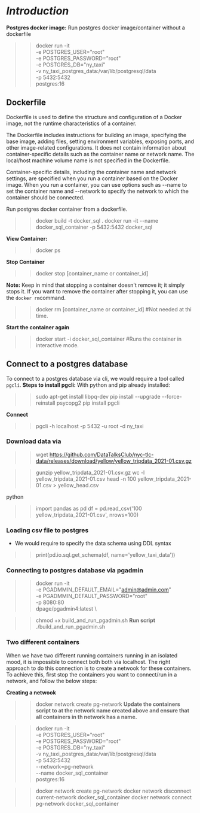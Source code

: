 # **_Introduction_**
**Postgres docker image:** Run postgres docker image/container without a dockerfile
>> docker run -it \
    -e POSTGRES_USER="root" \
    -e POSTGRES_PASSWORD="root" \
    -e POSTGRES_DB="ny_taxi" \
    -v ny_taxi_postgres_data:/var/lib/postgresql/data \
    -p 5432:5432 \
    postgres:16

## Dockerfile
Dockerfile is used to define the structure and configuration of a Docker image, not the runtime characteristics of a container.

The Dockerfile includes instructions for building an image, specifying the base image, adding files, setting environment variables, exposing ports, and other image-related configurations. It does not contain information about container-specific details such as the container name or network name.
The local/host machine volume name is not specified in the Dockerfile.

Container-specific details, including the container name and network settings, are specified when you run a container based on the Docker image. When you run a container, you can use options such as --name to set the container name and --network to specify the network to which the container should be connected.

Run postgres docker container from a dockerfile.
>> docker build -t docker_sql . <!-- #"To build the image" -->
>> docker run -it --name docker_sql_container -p 5432:5432 docker_sql

**View Container:** 
>> docker ps

**Stop Container**
>> docker stop [container_name or container_id]

**Note:** Keep in mind that stopping a container doesn't remove it; it simply stops it. If you want to remove the container after stopping it, you can use the `docker rm`command. 
>> docker rm [container_name or container_id] #Not needed at thi time.

**Start the container again**
>> docker start -i docker_sql_container #Runs the container in interactive mode.

## Connect to a postgres database
 To connect to a postgres database via cli, we would require a tool called `pgcli`.
**Steps to install pgcli:** With python and pip already installed:
>> sudo apt-get install libpq-dev
>> pip install --upgrade --force-reinstall psycopg2
>> pip install pgcli

**Connect**
>> pgcli -h localhost -p 5432 -u root -d ny_taxi

### Download data via
>> wget https://github.com/DataTalksClub/nyc-tlc-data/releases/download/yellow/yellow_tripdata_2021-01.csv.gz 

 >> gunzip yellow_tripdata_2021-01.csv.gz    <!--# To unzip the file -->
 >> wc -l  yellow_tripdata_2021-01.csv       <!--# To count the numbers of lines in the file -->
>> head -n 100 yellow_tripdata_2021-01.csv > yellow_head.csv   <!-- To get the first 100 lines of the dataset. -->

python
>> import pandas as pd
>> df = pd.read_csv('100 yellow_tripdata_2021-01.csv', nrows=100)

### Loading csv file to postgres
* We would require to specify the data schema using DDL syntax
>> print(pd.io.sql.get_schema(df, name='yellow_taxi_data'))

### Connecting to postgres database via pgadmin
>> docker run -it \
    -e PGADMMIN_DEFAULT_EMAIL="admin@admin.com" \
    -e PGADMMIN_DEFAULT_PASSWORD="root" \
    -p 8080:80 \
    dpage/pgadmin4:latest \

<!-- You can save the above script in a `.sh` file "build_and_run_pgadmin.sh", then run the below command on the terminal -->
>> chmod +x build_and_run_pgadmin.sh
 **Run script**
 >> ./build_and_run_pgadmin.sh

 ### Two different containers
When we have two different running containers running in an isolated mood, it is impossible to connect both both via localhost. The right approach to do this connection is to create a netwook for these containers.
To achieve this, first stop the containers you want to connect/run in a network, and follow the below steps:

**Creating a netwook**
>> docker network create pg-network
**Update the containers script to at the network name created above and ensure that all containers in th network has a name.**

>> docker run -it \
    -e POSTGRES_USER="root" \
    -e POSTGRES_PASSWORD="root" \
    -e POSTGRES_DB="ny_taxi" \
    -v ny_taxi_postgres_data:/var/lib/postgresql/data \
    -p 5432:5432 \
    --network=pg-network \
    --name docker_sql_container \
    postgres:16

<!--     OR   CONNECT AN EXISTING CONTAINER TO A NETWORK    -->
>> docker network create pg-network <!-- Create a network -->
>> docker network disconnect current-network docker_sql_container <!-- If the container is connected to any exisitng network -->
>> docker network connect pg-network docker_sql_container <!-- docker network connect my-network existing-container -->
